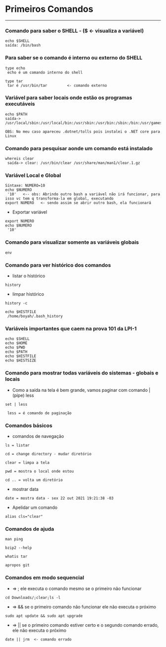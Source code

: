 # Primeiros Comandos
___
### Comando para saber o SHELL - ($ <- visualiza a variável)
```
echo $SHELL
saída: /bin/bash
```

### Para saber se o comando é interno ou externo do SHELL
```
type echo
 echo é um comando interno do shell

type tar
 tar é /usr/bin/tar         <- comando externo
```

### Variável para saber locais onde estão os programas executáveis
```
echo $PATH
saída-> /usr/local/sbin:/usr/local/bin:/usr/sbin:/usr/bin:/sbin:/bin:/usr/games:/usr/local/games:/snap/bin:/home/boyah/.dotnet/tools

OBS: No meu caso apareceu .dotnet/tolls pois instalei o .NET core para Linux
```

### Comando para pesquisar aonde um comando está instalado
```
whereis clear
 saída-> clear: /usr/bin/clear /usr/share/man/man1/clear.1.gz
``` 	

### Variável Local e Global
```
Síntaxe: NUMERO=10
echo $NUMERO
 '10'   <-- obs: Abrindo outro bash a variável não irá funcionar, para isso vc tem q transforma-la em global, executando
export NUMERO   <- sendo assim se abrir outro bash, ela funcionará
```

- Exportar variável
```
export NUMERO
echo $NUMERO
 '10'
```

### Comando para visualizar somente as variáveis globais
```
env
```

### Comando para ver histórico dos comandos
- listar o histórico
```
history
```

- limpar histórico
```
history -c

echo $HISTFILE
 /home/boyah/.bash_history

```
### Variáveis importantes que caem na prova 101 da LPI-1
```
echo $SHELL
echo $HOME
echo $PWD
echo $PATH
echo $HISTFILE
echo $HISTSIZE
```

### Comando para mostrar todas variáveis do sistemas - globais e locais
* Como a saída na tela é bem grande, vamos paginar com comando |(pipe) less
```
set | less

 less = é comando de paginação
```

### Comandos básicos
- comandos de navegação
```
ls = listar

cd = change directory - mudar diretório

clear = limpa a tela

pwd = mostra o local onde estou

cd .. = volta um diretório
```
* mostrar data
```
date = mostra data - sex 22 out 2021 19:21:38 -03
```

- Apelidar um comando
```
alias cls="clear"
```

### Comandos de ajuda
```
man ping

bzip2 --help

whatis tar

apropos git
```
### Comandos em modo sequencial

- => ; ele executa o comando mesmo se o primeiro não funcionar
```
cd Downloads/;clear;ls -l
```
* => && se o primeiro comando não funcionar ele não executa o próximo 
```
sudo apt update && sudo apt upgrade
```
- => || se o primeiro comando estiver certo e o segundo comando errado, ele não executa o próximo
```
date || jrm  <- comando errado
```